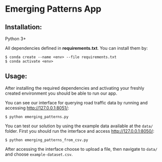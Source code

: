 # Emerging Patterns App

## Installation:

Python 3+

All dependencies defined in **requirements.txt**. You can install them by:

```
$ conda create --name <env> --file requirements.txt
$ conda activate <env>
```

## Usage:

After installing the required dependencies and activating your freshly created environment you should be able to run our app. 

You can see our interface for querying road traffic data by running and accessing http://127.0.0.1:8051/:

```
$ python emerging_patterns.py
```

You can test our solution by using the example data available at the `data/` folder. First you should run the interface and access http://127.0.0.1:8050/:

```
$ python emerging_patterns_from_csv.py
```

After accessing the interface choose to upload a file, then navigate to `data/` and choose `example-dataset.csv`.
